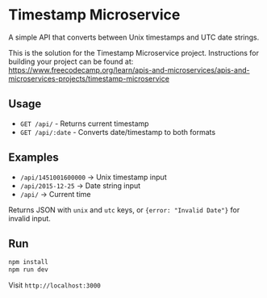 # Timestamp Microservice

A simple API that converts between Unix timestamps and UTC date strings.

This is the solution for the Timestamp Microservice project. Instructions for building your project can be found at: 
https://www.freecodecamp.org/learn/apis-and-microservices/apis-and-microservices-projects/timestamp-microservice



## Usage

- `GET /api/` - Returns current timestamp
- `GET /api/:date` - Converts date/timestamp to both formats

## Examples

- `/api/1451001600000` → Unix timestamp input
- `/api/2015-12-25` → Date string input
- `/api/` → Current time

Returns JSON with `unix` and `utc` keys, or `{error: "Invalid Date"}` for invalid input.

## Run

```bash
npm install
npm run dev
```

Visit `http://localhost:3000`